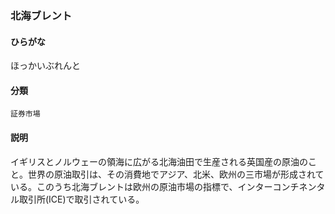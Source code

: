 <div style="display:none;">

## [あ行](securities-terms?id=あ行)
## [か行](securities-terms?id=か行)
## [さ行](securities-terms?id=さ行)
## [た行](securities-terms?id=た行)
## [な行](securities-terms?id=な行)
## [は行](securities-terms?id=は行)

</div>

### 北海ブレント

#### ひらがな

ほっかいぶれんと

#### 分類

`証券市場`

#### 説明

イギリスとノルウェーの領海に広がる北海油田で生産される英国産の原油のこと。世界の原油取引は、その消費地でアジア、北米、欧州の三市場が形成されている。このうち北海ブレントは欧州の原油市場の指標で、インターコンチネンタル取引所(ICE)で取引されている。

<div style="display:none;">

## [ま行](securities-terms?id=ま行)
## [や行](securities-terms?id=や行)
## [ら行](securities-terms?id=ら行)
## [わ行](securities-terms?id=わ行)
## [英数字・記号](securities-terms?id=英数字・記号)

</div>

